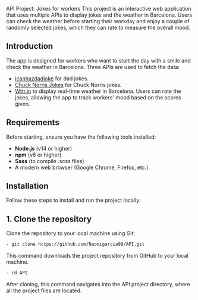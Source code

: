 API Project: Jokes for workers
This project is an interactive web application that uses multiple APIs to display jokes and the weather in Barcelona. Users can check the weather before starting their workday and enjoy a couple of randomly selected jokes, which they can rate to measure the overall mood.

## Introduction
The app is designed for workers who want to start the day with a smile and check the weather in Barcelona. Three APIs are used to fetch the data:

- [icanhazdadjoke](https://icanhazdadjoke.com/) for dad jokes.
- [Chuck Norris Jokes](https://api.chucknorris.io/jokes/random) for Chuck Norris jokes.
- [Wttr.in](https://wttr.in/Barcelona?format=j1) to display real-time weather in Barcelona.
Users can rate the jokes, allowing the app to track workers' mood based on the scores given.

## Requirements
Before starting, ensure you have the following tools installed:

- **Node.js** (v14 or higher)
- **npm** (v6 or higher)
- **Sass** (to compile .scss files)
- A modern web browser (Google Chrome, Firefox, etc.)

## Installation
Follow these steps to install and run the project locally:

## 1. Clone the repository
Clone the repository to your local machine using Git:

```bash
- git clone https://github.com/Naomigarcia99/API.git
```
This command downloads the project repository from GitHub to your local machine.
```bash
- cd API
```
After cloning, this command navigates into the API project directory, where all the project files are located.
